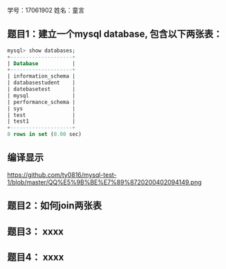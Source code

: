 学号：17061902
姓名：童言



## 题目1：建立一个mysql database, 包含以下两张表：
```sql
mysql> show databases;
+--------------------+
| Database           |
+--------------------+
| information_schema |
| databasestudent    |
| datebasetest       |
| mysql              |
| performance_schema |
| sys                |
| test               |
| test1              |
+--------------------+
8 rows in set (0.00 sec)
```

## 编译显示
https://github.com/ty0816/mysql-test-1/blob/master/QQ%E5%9B%BE%E7%89%8720200402094149.png

## 题目2：如何join两张表

## 题目3： xxxx

## 题目4： xxxx
